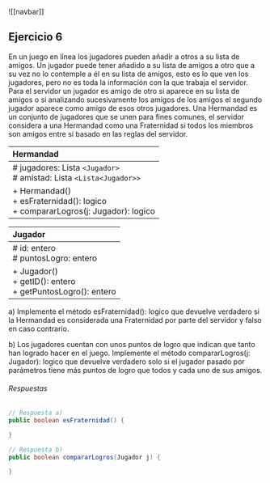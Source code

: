 ![[navbar]]
## Ejercicio 6
En un juego en línea los jugadores pueden añadir a otros a su lista de amigos. Un jugador puede tener añadido a su lista de amigos a otro que a su vez no lo contemple a él en su lista de amigos, esto es lo que ven los jugadores, pero no es toda la información con la que trabaja el servidor. Para el servidor un jugador es amigo de otro si aparece en su lista de amigos o si analizando sucesivamente los amigos de los amigos el segundo jugador aparece como amigo de esos otros jugadores. Una Hermandad es un conjunto de jugadores que se unen para fines comunes, el servidor considera a una Hermandad como una Fraternidad si todos los miembros son amigos entre sí basado en las reglas del servidor.

| Hermandad                                                                          |
| :--------------------------------------------------------------------------------- |
| # jugadores: Lista `<Jugador>`<br># amistad: Lista `<Lista<Jugador>>`              |
| + Hermandad()<br>+ esFraternidad(): logico<br>+ compararLogros(j: Jugador): logico |

| Jugador                                                        |
| :------------------------------------------------------------- |
| # id: entero<br># puntosLogro: entero                          |
| + Jugador()<br>+ getID(): entero<br>+ getPuntosLogro(): entero |

a) Implemente el método esFraternidad(): logico que devuelve verdadero si la Hermandad es considerada una Fraternidad por parte del servidor y falso en caso contrario.

b) Los jugadores cuentan con unos puntos de logro que indican que tanto han logrado hacer en el juego. Implemente el método compararLogros(j: Jugador): logico que devuelve verdadero solo si el jugador pasado por parámetros tiene más puntos de logro que todos y cada uno de sus amigos.

###### Respuestas

```java
// Respuesta a)
public boolean esFraternidad() {

}
```

```java
// Respuesta b)
public boolean compararLogros(Jugador j) {

}
```